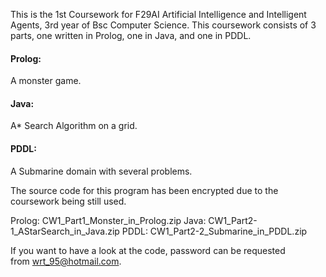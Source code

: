 This is the 1st Coursework for F29AI Artificial Intelligence and Intelligent Agents, 3rd year of Bsc Computer Science.
This coursework consists of 3 parts, one written in Prolog, one in Java, and one in PDDL. 

#### Prolog: 
A monster game. 

#### Java: 
A* Search Algorithm on a grid. 

#### PDDL: 
A Submarine domain with several problems. 

The source code for this program has been encrypted due to the coursework being still used.

Prolog: CW1_Part1_Monster_in_Prolog.zip
Java: CW1_Part2-1_AStarSearch_in_Java.zip
PDDL: CW1_Part2-2_Submarine_in_PDDL.zip

If you want to have a look at the code, password can be requested from wrt_95@hotmail.com.
